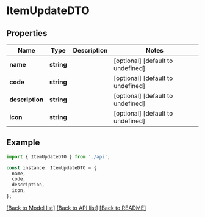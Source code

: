 # ItemUpdateDTO

## Properties

| Name            | Type       | Description | Notes                             |
| --------------- | ---------- | ----------- | --------------------------------- |
| **name**        | **string** |             | [optional] [default to undefined] |
| **code**        | **string** |             | [optional] [default to undefined] |
| **description** | **string** |             | [optional] [default to undefined] |
| **icon**        | **string** |             | [optional] [default to undefined] |

## Example

```typescript
import { ItemUpdateDTO } from './api';

const instance: ItemUpdateDTO = {
  name,
  code,
  description,
  icon,
};
```

[[Back to Model list]](../README.md#documentation-for-models) [[Back to API list]](../README.md#documentation-for-api-endpoints) [[Back to README]](../README.md)
